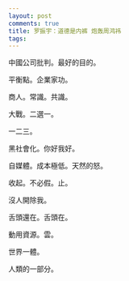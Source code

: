 ```yaml
---
layout: post
comments: true
title: 罗振宇：道德是内裤 炮轰周鸿祎
tags: 
---
```

中國公司批判。最好的目的。

平衡點。企業家功。

商人。常識。共識。

大戰。二選一。

一二三。

黑社會化。你好我好。

自媒體。成本極低。天然的怒。

收起。不必假。止。

沒人開除我。

舌頭還在。舌頭在。

動用資源。雲。

世界一體。

人類的一部分。

